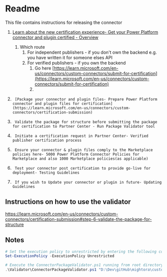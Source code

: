 # Readme
This file contains instructions for releasing the connector 



1. [Learn about the new certification experience- Get your Power Platform connector and plugin certified - Overview](https://learn.microsoft.com/en-us/connectors/custom-connectors/submit-certification)
   1. Which route
      1. For independent publishers - if you don't own the backend e.g. you have written it for someone elses API
      2. For verified publishers - if you own the backend
         1. Go here [https://learn.microsoft.com/en-us/connectors/custom-connectors/submit-for-certification](https://learn.microsoft.com/en-us/connectors/custom-connectors/submit-for-certification)
         2. 

2.      [Package your connector and plugin files- Prepare Power Platform connector and plugin files for certification](https://learn.microsoft.com/en-us/connectors/custom-connectors/certification-submission)

3.      Validate the package for structure before submitting the package for certification to Partner Center - Run Package Validator tool 

4.      Initiate a certification request in Partner Center- Verified publisher certification process

5.      Ensure your connector & plugin files comply to the Marketplace policies here- 5000 Power Platform Connector Policies for Marketplace and also 1000 Marketplace policies(as applicable) 

6.      Test your connector post certification to provide go-live for deployment- Testing Guidelines

7.      If you wish to Update your connector or plugin in future- Updating Guidelines




## Instructions on how to use the validator
https://learn.microsoft.com/en-us/connectors/custom-connectors/certification-submission#step-6-validate-the-package-for-structure

## Notes
```powershell
# Set the execution policy to unrestricted by entering the following command
Set-ExecutionPolicy -ExecutionPolicy Unrestricted

# Execute the ConnectorPackageValidator.ps1 running from root directory
.\Validator\ConnectorPackageValidator.ps1 "D:\Dev\gitHub\mightora\customConnectors\calculateWorkingDay\connectorUpdate20241011\src\ConnectorPackage.zip" "no"


```